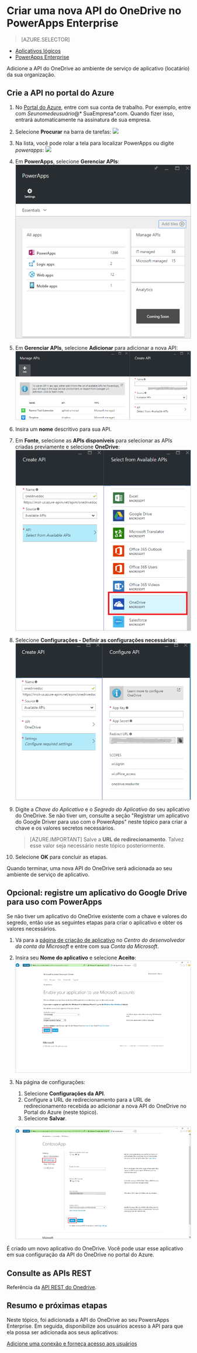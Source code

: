 <properties
	pageTitle="Adicione a API do OneDrive ao PowerApps Enterprise | Microsoft Azure"
	description="Crie ou configure uma nova API do OneDrive no ambiente de serviço de aplicativo da sua organização"
	services=""
    suite="powerapps"
	documentationCenter="" 
	authors="rajeshramabathiran"
	manager="dwrede"
	editor=""/>

<tags
   ms.service="powerapps"
   ms.devlang="na"
   ms.topic="article"
   ms.tgt_pltfrm="na"
   ms.workload="na" 
   ms.date="03/29/2016"
   ms.author="litran"/>

# Criar uma nova API do OneDrive no PowerApps Enterprise

> [AZURE.SELECTOR]
- [Aplicativos lógicos](../articles/connectors/connectors-create-api-onedrive.md)
- [PowerApps Enterprise](../articles/power-apps/powerapps-create-api-onedrive.md)

Adicione a API do OneDrive ao ambiente de serviço de aplicativo (locatário) da sua organização.

## Crie a API no portal do Azure

1. No [Portal do Azure](https://portal.azure.com/), entre com sua conta de trabalho. Por exemplo, entre com *Seunomedeusuário*@* SuaEmpresa*.com. Quando fizer isso, entrará automaticamente na assinatura de sua empresa.
 
2. Selecione **Procurar** na barra de tarefas: ![][14]

3. Na lista, você pode rolar a tela para localizar PowerApps ou digite *powerapps*: ![][15]

4. Em **PowerApps**, selecione **Gerenciar APIs**: ![Navegue até as APIs registradas][1]

5. Em **Gerenciar APIs**, selecione **Adicionar** para adicionar a nova API: ![Adicionar API][2]

6. Insira um **nome** descritivo para sua API.
	
7. Em **Fonte**, selecione as **APIs disponíveis** para selecionar as APIs criadas previamente e selecione **OneDrive**: ![Selecione a api do OneDrive][3]

8. Selecione **Configurações - Definir as configurações necessárias**: ![definir configurações da API do OneDrive][4]

9. Digite a *Chave do Aplicativo* e o *Segredo do Aplicativo* do seu aplicativo do OneDrive. Se não tiver um, consulte a seção "Registrar um aplicativo do Google Driver para uso com o PowerApps" neste tópico para criar a chave e os valores secretos necessários.

	> [AZURE.IMPORTANT] Salve a **URL de redirecionamento**. Talvez esse valor seja necessário neste tópico posteriormente.

10. Selecione **OK** para concluir as etapas.

Quando terminar, uma nova API do OneDrive será adicionada ao seu ambiente de serviço de aplicativo.

## Opcional: registre um aplicativo do Google Drive para uso com PowerApps

Se não tiver um aplicativo do OneDrive existente com a chave e valores do segredo, então use as seguintes etapas para criar o aplicativo e obter os valores necessários.

1. Vá para a [página de criação de aplicativo][5] no _Centro do desenvolvedor da conta da Microsoft_ e entre com sua _Conta da Microsoft_.

2. Insira seu **Nome do aplicativo** e selecione **Aceito**: ![Novo aplicativo do OneDrive][6]

3. Na página de configurações:

	1. Selecione **Configurações da API**.  
	2. Configure a URL de redirecionamento para a URL de redirecionamento recebida ao adicionar a nova API do OneDrive no Portal do Azure (neste tópico).  
	3. Selecione **Salvar**.  

	![Configurações da API do aplicativo do OneDrive][7]

É criado um novo aplicativo do OneDrive. Você pode usar esse aplicativo em sua configuração da API do OneDrive no portal do Azure.

## Consulte as APIs REST

Referência da [API REST do Onedrive](../connectors/connectors-create-api-onedrive.md).

## Resumo e próximas etapas
Neste tópico, foi adicionada a API do OneDrive ao seu PowersApps Enterprise. Em seguida, disponibilize aos usuários acesso à API para que ela possa ser adicionada aos seus aplicativos:

[Adicione uma conexão e forneça acesso aos usuários](powerapps-manage-api-connection-user-access.md)

<!--References-->
[1]: ./media/powerapps-create-api-onedrive/browse-to-registered-apis.PNG
[2]: ./media/powerapps-create-api-onedrive/add-api.PNG
[3]: ./media/powerapps-create-api-onedrive/select-onedrive-api.PNG
[4]: ./media/powerapps-create-api-onedrive/configure-onedrive-api.PNG
[5]: https://account.live.com/developers/applications/create
[6]: ./media/powerapps-create-api-onedrive/onedrive-new-app.PNG
[7]: ./media/powerapps-create-api-onedrive/onedrive-app-api-settings.PNG
[14]: ./media/powerapps-create-api-onedrive/browseall.png
[15]: ./media/powerapps-create-api-onedrive/allresources.png

<!-----------HONumber=AcomDC_0330_2016-->